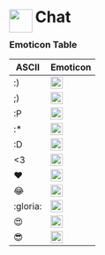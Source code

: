 
<h1>
	<img src="~/icon.svg" style="float: left; width: 42px; margin: 3px 5px 0 0;">
	Chat
</h1>

### Emoticon Table
| ASCII | Emoticon |
| ----- | -------- |
| :) | <img src="/app/icons/emo-smiley.png" width="22"/> |
| ;) | <img src="/app/icons/emo-sad.png" width="22"/> |
| :P | <img src="/app/icons/emo-tounge.png" width="22"/> |
| :* | <img src="/app/icons/emo-kiss.png" width="22"/> |
| :D | <img src="/app/icons/emo-grinning.png" width="22"/> |
| &lt;3 | <img src="/app/icons/emo-heart.png" width="22"/> |
| :heart: | <img src="/app/icons/emo-heart.png" width="22"/> |
| :joy: | <img src="/app/icons/emo-joy.png" width="22"/> |
| :gloria: | <img src="/app/icons/emo-gloria.png" width="22"/> |
| :heart_eyes: | <img src="/app/icons/emo-heart_eyes.png" width="22"/> |
| :sunglasses: | <img src="/app/icons/emo-sunglasses.png" width="22"/> |

